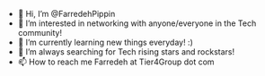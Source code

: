 - 👋 Hi, I’m @FarredehPippin
- 👀 I’m interested in networking with anyone/everyone in the Tech community! 
- 🌱 I’m currently learning new things everyday! :)
- 💞️ I’m always searching for Tech rising stars and rockstars! 
- 📫 How to reach me Farredeh at Tier4Group dot com 

<!---
FarredehPippin/FarredehPippin is a ✨ special ✨ repository because its `README.md` (this file) appears on your GitHub profile.
You can click the Preview link to take a look at your changes.
--->
